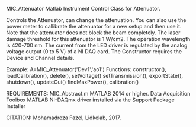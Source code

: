
MIC_Attenuator Matlab Instrument Control Class for Attenuator.

Controls the Attenuator, can change the attenuation. You can also use
the power meter to callibrate the attenuator for a new setup and then
use it. Note that the attenuator does not block the beam completely.
The laser damage threshold for this attenuator is 1 W/cm2. The
operation wavelength is 420-700 nm.
The current from the LED driver is regulated by the analog voltage
output (0 to 5 V) of a NI DAQ card. The Constructor requires the
Device and Channel details.

Example: A=MIC_Attenuator('Dev1','ao1')
Functions: constructor(), loadCalibration(), delete(), setVoltage()
setTransmission(), exportState(), shutdown(), updateGui()
findMaxPower(), calibration()

REQUIREMENTS:
MIC_Abstract.m
MATLAB 2014 or higher.
Data Acquisition Toolbox
MATLAB NI-DAQmx driver installed via the Support Package Installer

CITATION: Mohamadreza Fazel, Lidkelab, 2017.
